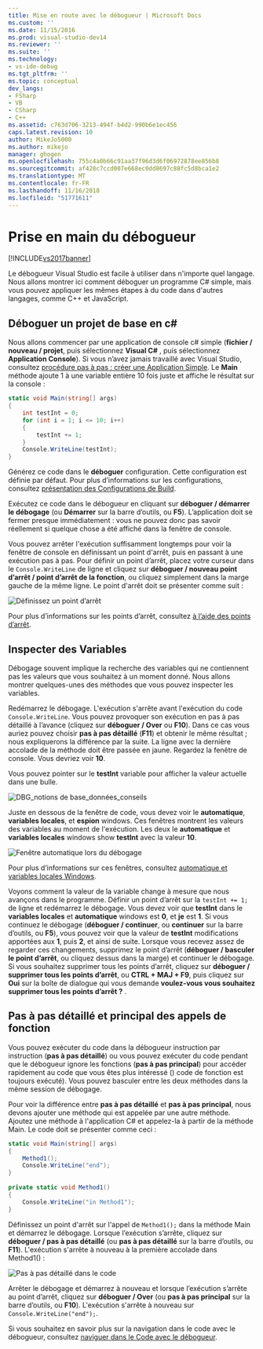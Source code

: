 ```yaml
---
title: Mise en route avec le débogueur | Microsoft Docs
ms.custom: ''
ms.date: 11/15/2016
ms.prod: visual-studio-dev14
ms.reviewer: ''
ms.suite: ''
ms.technology:
- vs-ide-debug
ms.tgt_pltfrm: ''
ms.topic: conceptual
dev_langs:
- FSharp
- VB
- CSharp
- C++
ms.assetid: c763d706-3213-494f-b4d2-990b6e1ec456
caps.latest.revision: 10
author: MikeJo5000
ms.author: mikejo
manager: ghogen
ms.openlocfilehash: 755c4a0b66c91aa37f96d3d6f06972878ee856b8
ms.sourcegitcommit: af428c7ccd007e668ec0dd8697c88fc5d8bca1e2
ms.translationtype: MT
ms.contentlocale: fr-FR
ms.lasthandoff: 11/16/2018
ms.locfileid: "51771611"
---
```

# <a name="getting-started-with-the-debugger"></a>Prise en main du débogueur
[!INCLUDE[vs2017banner](../includes/vs2017banner.md)]

Le débogueur Visual Studio est facile à utiliser dans n'importe quel langage. Nous allons montrer ici comment déboguer un programme C# simple, mais vous pouvez appliquer les mêmes étapes à du code dans d'autres langages, comme C++ et JavaScript.  
  
##  <a name="BKMK_Start_debugging_a_VS_project"></a> Déboguer un projet de base en c#  
 Nous allons commencer par une application de console c# simple (**fichier / nouveau / projet**, puis sélectionnez **Visual C#** , puis sélectionnez **Application Console**). Si vous n’avez jamais travaillé avec Visual Studio, consultez [procédure pas à pas : créer une Application Simple](../ide/walkthrough-create-a-simple-application-with-visual-csharp-or-visual-basic.md). Le **Main** méthode ajoute 1 à une variable entière 10 fois juste et affiche le résultat sur la console :  
  
```csharp  
static void Main(string[] args)  
{  
    int testInt = 0;  
    for (int i = 1; i <= 10; i++)  
    {  
        testInt += 1;  
    }  
    Console.WriteLine(testInt);  
}  
```  
  
 Générez ce code dans le **déboguer** configuration. Cette configuration est définie par défaut. Pour plus d’informations sur les configurations, consultez [présentation des Configurations de Build](../ide/understanding-build-configurations.md).  
  
 Exécutez ce code dans le débogueur en cliquant sur **déboguer / démarrer le débogage** (ou **Démarrer** sur la barre d’outils, ou **F5**). L’application doit se fermer presque immédiatement : vous ne pouvez donc pas savoir réellement si quelque chose a été affiché dans la fenêtre de console.  
  
 Vous pouvez arrêter l'exécution suffisamment longtemps pour voir la fenêtre de console en définissant un point d'arrêt, puis en passant à une exécution pas à pas. Pour définir un point d’arrêt, placez votre curseur dans le `Console.WriteLine` de ligne et cliquez sur **déboguer / nouveau point d’arrêt / point d’arrêt de la fonction**, ou cliquez simplement dans la marge gauche de la même ligne. Le point d'arrêt doit se présenter comme suit :  
  
 ![Définissez un point d’arrêt](../debugger/media/getstartedbreakpoint.png "GetStartedBreakpoint")  
  
 Pour plus d’informations sur les points d’arrêt, consultez [à l’aide des points d’arrêt](../debugger/using-breakpoints.md).  
  
##  <a name="BKMK_Inspect_Variables"></a> Inspecter des Variables  
 Débogage souvent implique la recherche des variables qui ne contiennent pas les valeurs que vous souhaitez à un moment donné. Nous allons montrer quelques-unes des méthodes que vous pouvez inspecter les variables.  
  
 Redémarrez le débogage. L'exécution s'arrête avant l'exécution du code `Console.WriteLine`. Vous pouvez provoquer son exécution en pas à pas détaillé à l’avance (cliquez sur **déboguer / Over** ou **F10**). Dans ce cas vous auriez pouvez choisir **pas à pas détaillé** (**F11**) et obtenir le même résultat ; nous expliquerons la différence par la suite. La ligne avec la dernière accolade de la méthode doit être passée en jaune. Regardez la fenêtre de console. Vous devriez voir **10**.  
  
 Vous pouvez pointer sur le **testInt** variable pour afficher la valeur actuelle dans une bulle.  
  
 ![DBG&#95;notions de base&#95;données&#95;conseils](../debugger/media/dbg-basics-data-tips.png "DBG_Basics_Data_Tips")  
  
 Juste en dessous de la fenêtre de code, vous devez voir le **automatique**, **variables locales**, et **espion** windows. Ces fenêtres montrent les valeurs des variables au moment de l'exécution. Les deux le **automatique** et **variables locales** windows show **testInt** avec la valeur **10**.  
  
 ![Fenêtre automatique lors du débogage](../debugger/media/getstartedwindows.png "GetStartedWindows")  
  
 Pour plus d’informations sur ces fenêtres, consultez [automatique et variables locales Windows](../debugger/autos-and-locals-windows.md).  
  
 Voyons comment la valeur de la variable change à mesure que nous avançons dans le programme. Définir un point d’arrêt sur la `testInt += 1;` de ligne et redémarrez le débogage. Vous devez voir que **testInt** dans le **variables locales** et **automatique** windows est **0**, et **je** est **1**. Si vous continuez le débogage (**déboguer / continuer**, ou **continuer** sur la barre d’outils, ou **F5**), vous pouvez voir que la valeur de **testInt** modifications apportées aux **1**, puis **2**, et ainsi de suite. Lorsque vous recevez assez de regarder ces changements, supprimez le point d’arrêt (**déboguer / basculer le point d’arrêt**, ou cliquez dessus dans la marge) et continuer le débogage. Si vous souhaitez supprimer tous les points d’arrêt, cliquez sur **déboguer / supprimer tous les points d’arrêt**, ou **CTRL + MAJ + F9**, puis cliquez sur **Oui** sur la boîte de dialogue qui vous demande **voulez-vous vous souhaitez supprimer tous les points d’arrêt ?** .  
  
## <a name="stepping-into-and-over-function-calls"></a>Pas à pas détaillé et principal des appels de fonction  
 Vous pouvez exécuter du code dans la débogueur instruction par instruction (**pas à pas détaillé**) ou vous pouvez exécuter du code pendant que le débogueur ignore les fonctions (**pas à pas principal**) pour accéder rapidement au code que vous êtes plus intéressé () code de fonction est toujours exécuté). Vous pouvez basculer entre les deux méthodes dans la même session de débogage.  
  
 Pour voir la différence entre **pas à pas détaillé** et **pas à pas principal**, nous devons ajouter une méthode qui est appelée par une autre méthode. Ajoutez une méthode à l'application C# et appelez-la à partir de la méthode Main. Le code doit se présenter comme ceci :  
  
```csharp  
static void Main(string[] args)  
{  
    Method1();  
    Console.WriteLine("end");  
}  
  
private static void Method1()  
{  
    Console.WriteLine("in Method1");  
}  
```  
  
 Définissez un point d'arrêt sur l'appel de `Method1();` dans la méthode Main et démarrez le débogage. Lorsque l’exécution s’arrête, cliquez sur **déboguer / pas à pas détaillé** (ou **pas à pas détaillé** sur la barre d’outils, ou **F11**). L'exécution s'arrête à nouveau à la première accolade dans Method1() :  
  
 ![Pas à pas détaillé dans le code](../debugger/media/getstartedstepinto.png "GetStartedStepInto")  
  
 Arrêter le débogage et démarrez à nouveau et lorsque l’exécution s’arrête au point d’arrêt, cliquez sur **déboguer / Over** (ou **pas à pas principal** sur la barre d’outils, ou **F10**). L'exécution s'arrête à nouveau sur `Console.WriteLine("end");`.  
  
 Si vous souhaitez en savoir plus sur la navigation dans le code avec le débogueur, consultez [naviguer dans le Code avec le débogueur](../debugger/navigating-through-code-with-the-debugger.md).





